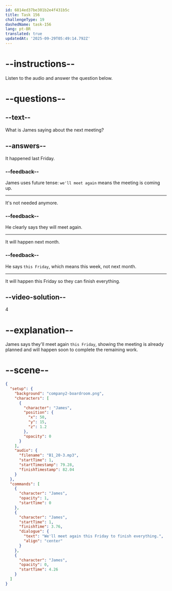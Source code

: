 ```yaml
---
id: 6814ed37be301b2e4f431b5c
title: Task 156
challengeType: 19
dashedName: task-156
lang: pt-BR
translated: true
updatedAt: '2025-09-29T05:49:14.792Z'
---
```


<!-- (Audio) James: We'll meet again this Friday to finish everything. -->

# --instructions--

Listen to the audio and answer the question below.

# --questions--

## --text--

What is James saying about the next meeting?

## --answers--

It happened last Friday.

### --feedback--

James uses future tense: `we'll meet again` means the meeting is coming up.

---

It's not needed anymore.

### --feedback--

He clearly says they will meet again.

---

It will happen next month.

### --feedback--

He says `this Friday`, which means this week, not next month.

---

It will happen this Friday so they can finish everything.

## --video-solution--

4

# --explanation--

James says they'll meet again `this Friday`, showing the meeting is already planned and will happen soon to complete the remaining work.

# --scene--

```json
{
  "setup": {
    "background": "company2-boardroom.png",
    "characters": [
      {
        "character": "James",
        "position": {
          "x": 50,
          "y": 15,
          "z": 1.2
        },
        "opacity": 0
      }
    ],
    "audio": {
      "filename": "B1_20-3.mp3",
      "startTime": 1,
      "startTimestamp": 79.28,
      "finishTimestamp": 82.04
    }
  },
  "commands": [
    {
      "character": "James",
      "opacity": 1,
      "startTime": 0
    },
    {
      "character": "James",
      "startTime": 1,
      "finishTime": 3.76,
      "dialogue": {
        "text": "We'll meet again this Friday to finish everything.",
        "align": "center"
      }
    },
    {
      "character": "James",
      "opacity": 0,
      "startTime": 4.26
    }
  ]
}
```
